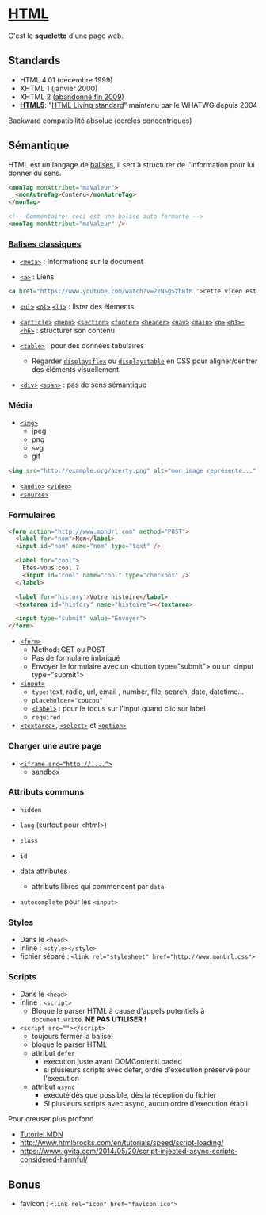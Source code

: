 # [HTML](https://developer.mozilla.org/fr/docs/Web/html)

C'est le **squelette** d'une page web.

## Standards

* HTML 4.01 (décembre 1999)
* XHTML 1 (janvier 2000)
* XHTML 2 [(abandonné fin 2009)](http://www.w3.org/News/2009#entry-6601)
* [**HTML5**](https://fr.wikipedia.org/wiki/HTML5): "[HTML Living standard](http://www.whatwg.org/specs/web-apps/current-work/multipage/index.html)" maintenu par le WHATWG depuis 2004

Backward compatibilité absolue (cercles concentriques)


## Sémantique

HTML est un langage de [balises](https://developer.mozilla.org/fr/docs/Web/Guide/HTML/HTML5/Liste_des_%C3%A9l%C3%A9ments_HTML5), il sert à structurer de l'information pour lui donner du sens.

```html
<monTag monAttribut="maValeur">
  <monAutreTag>Contenu</monAutreTag>
</monTag>

<!-- Commentaire: ceci est une balise auto fermante -->
<monTag monAttribut="maValeur" />
```

### [Balises classiques](https://developer.mozilla.org/fr/docs/Web/HTML/Element)

* [`<meta>`](https://developer.mozilla.org/fr/docs/Web/HTML/Element/meta) : Informations sur le document

* [`<a>`](https://developer.mozilla.org/fr/docs/Web/HTML/Element/a) : Liens
```html
<a href="https://www.youtube.com/watch?v=2zNSgSzhBfM ">cette vidéo est géniale !</a>
```

* [`<ul>`](https://developer.mozilla.org/fr/docs/Web/HTML/Element/ul) [`<ol>`](https://developer.mozilla.org/fr/docs/Web/HTML/Element/ol) [`<li>`](https://developer.mozilla.org/fr/docs/Web/HTML/Element/li) :  lister des éléments

* [`<article>`](https://developer.mozilla.org/fr/docs/Web/HTML/Element/article) [`<menu>`](https://developer.mozilla.org/fr/docs/Web/HTML/Element/menu) [`<section>`](https://developer.mozilla.org/fr/docs/Web/HTML/Element/section) [`<footer>`](https://developer.mozilla.org/fr/docs/Web/HTML/Element/footer) [`<header>`](https://developer.mozilla.org/fr/docs/Web/HTML/Element/ul) [`<nav>`](https://developer.mozilla.org/fr/docs/Web/HTML/Element/nav) [`<main>`](https://developer.mozilla.org/fr/docs/Web/HTML/Element/main) [`<p>`](https://developer.mozilla.org/fr/docs/Web/HTML/Element/p) [`<h1>`-`<h6>`](https://developer.mozilla.org/fr/docs/Web/HTML/Element/Heading_Elements) : structurer son contenu

* [`<table>`](https://developer.mozilla.org/fr/docs/Web/HTML/Element/table) : pour des données tabulaires
    * Regarder [`display:flex`](https://developer.mozilla.org/en-US/docs/Web/CSS/flex) ou [`display:table`](https://developer.mozilla.org/en-US/docs/Web/CSS/display) en CSS pour aligner/centrer des éléments visuellement.

* [`<div>`](https://developer.mozilla.org/fr/docs/Web/HTML/Element/div) [`<span>`](https://developer.mozilla.org/fr/docs/Web/HTML/Element/span) : pas de sens sémantique

### Média

* [`<img>`](https://developer.mozilla.org/fr/docs/Web/HTML/Element/img)
    * jpeg
    * png
    * svg
    * gif
```html
<img src="http://example.org/azerty.png" alt="mon image représente..." />
```
* [`<audio>`](https://developer.mozilla.org/fr/docs/Web/HTML/Element/audio) [`<video>`](https://developer.mozilla.org/fr/docs/Web/HTML/Element/video)
* [`<source>`](https://developer.mozilla.org/fr/docs/Web/HTML/Element/source)

### Formulaires

```html
<form action="http://www.monUrl.com" method="POST">
  <label for="nom">Nom</label>
  <input id="nom" name="nom" type="text" />

  <label for="cool">
    Etes-vous cool ?
    <input id="cool" name="cool" type="checkbox" />
  </label>

  <label for="history">Votre histoire</label>
  <textarea id="history" name="histoire"></textarea>

  <input type="submit" value="Envoyer">
</form>
```

* [`<form>`](https://developer.mozilla.org/fr/docs/Web/HTML/Element/form)
    * Method: GET ou POST
    * Pas de formulaire imbriqué
    * Envoyer le formulaire avec un &lt;button type="submit"> ou un &lt;input type="submit">
* [`<input>`](https://developer.mozilla.org/fr/docs/Web/HTML/Element/input)
    * `type`: text, radio, url, email , number, file, search, date, datetime...
    * `placeholder="coucou"`
    * [`<label>`](https://developer.mozilla.org/en-US/docs/Web/HTML/Element/label) : pour le focus sur l'input quand clic sur label
    * `required`
* [`<textarea>`](https://developer.mozilla.org/fr/docs/Web/HTML/Element/textarea), [`<select>`](https://developer.mozilla.org/fr/docs/Web/HTML/Element/textarea) et [`<option>`](https://developer.mozilla.org/fr/docs/Web/HTML/Element/option)


### Charger une autre page

* [`<iframe src="http://....">`](https://developer.mozilla.org/en-US/docs/Web/HTML/Element/iframe)
    * sandbox

### Attributs communs

* `hidden`
* `lang` (surtout pour &lt;html>)
* `class`
* `id`
* data attributes
    * attributs libres qui commencent par `data-`

* `autocomplete` pour les `<input>`

### Styles

* Dans le `<head>`
* inline : `<style></style>`
* fichier séparé : `<link rel="stylesheet" href="http://www.monUrl.css">`

### Scripts

* Dans le `<head>`
* inline : `<script>`
    * Bloque le parser HTML à cause d'appels potentiels à `document.write`. **NE PAS UTILISER !**
* `<script src=""></script>`
  * toujours fermer la balise!
  * bloque le parser HTML
  * attribut `defer`
      * execution juste avant DOMContentLoaded
      * si plusieurs scripts avec defer, ordre d'execution préservé pour l'execution
  * attribut `async`
      * executé dès que possible, dès la réception du fichier
      * Si plusieurs scripts avec async, aucun ordre d'execution établi


Pour creuser plus profond
* [Tutoriel MDN](https://developer.mozilla.org/fr/docs/Apprendre/HTML/Balises_HTML)
* http://www.html5rocks.com/en/tutorials/speed/script-loading/
* https://www.igvita.com/2014/05/20/script-injected-async-scripts-considered-harmful/

## Bonus

* favicon : `<link rel="icon" href="favicon.ico">`

